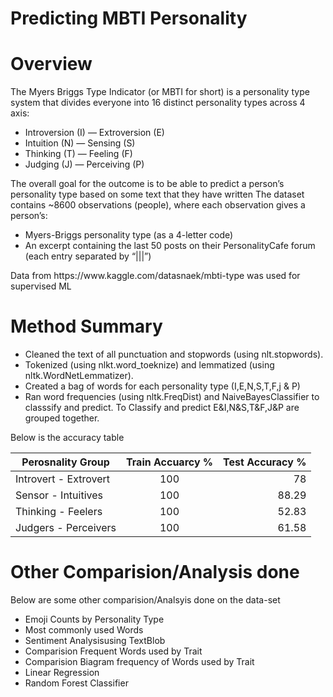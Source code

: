# Predicting MBTI Personality
<h1> Overview </h1>
<p> 
  The Myers Briggs Type Indicator (or MBTI for short) is a personality type system that divides everyone into 16 distinct personality types across 4 axis:
  <ul>
    <li> Introversion (I) — Extroversion (E) </li>
    <li> Intuition (N) — Sensing (S) </li>
    <li> Thinking (T) — Feeling (F) </li>
    <li> Judging (J) — Perceiving (P) </li>
  </ul>
The overall goal for the outcome is to be able to predict a person’s personality type based on some text that they have written
The dataset contains ~8600 observations (people), where each observation gives a person’s:
<ul> 
  <li> Myers-Briggs personality type (as a 4-letter code) </li>
  <li> An excerpt containing the last 50 posts on their PersonalityCafe forum (each entry separated by “|||”) </li>
  </ul>
  Data from https://www.kaggle.com/datasnaek/mbti-type was used for supervised ML
</p>
<h1> Method Summary </h1>
<p>
  <ul>
  <li> Cleaned the text of all punctuation  and stopwords (using nlt.stopwords).</li>
  <li> Tokenized (using nlkt.word_toeknize) and lemmatized (using nltk.WordNetLemmatizer).</li>
  <li> Created a bag of words for each personality type (I,E,N,S,T,F,j & P) </li>
  <li> Ran word frequencies (using nltk.FreqDist) and NaiveBayesClassifier to classsify and predict. To Classify and predict E&I,N&S,T&F,J&P are grouped together.</li>
  </ul>
 Below is the accuracy table
 
| Perosnality Group| Train Accuarcy %|Test Accuracy %
| ------------- |:-------------:| -----:|
| Introvert - Extrovert| 100 | 78 |
| Sensor - Intuitives| 100      |   88.29 |
| Thinking - Feelers | 100      |    52.83 |
| Judgers - Perceivers| 100      |   61.58 |

<h1> Other Comparision/Analysis done </h1>
<p> 
  Below are some other comparision/Analsyis done on the data-set
 <ul>
   <li> Emoji Counts by Personality Type </li>
   <li> Most commonly used Words </li>
   <li> Sentiment Analysisusing TextBlob </li>
   <li> Comparision Frequent Words used by Trait </li>
   <li> Comparision Biagram frequency of  Words used by Trait </li>
   <li> Linear Regression </li>
   <li> Random Forest Classifier </li>
   
   
   
</ul>
</p>
